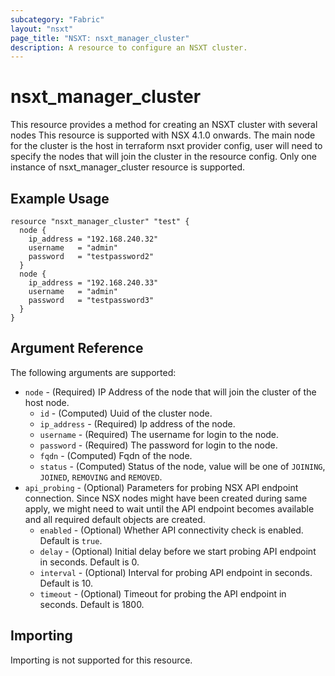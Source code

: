 ```yaml
---
subcategory: "Fabric"
layout: "nsxt"
page_title: "NSXT: nsxt_manager_cluster"
description: A resource to configure an NSXT cluster.
---
```


# nsxt_manager_cluster

This resource provides a method for creating an NSXT cluster with several nodes
This resource is supported with NSX 4.1.0 onwards.
The main node for the cluster is the host in terraform nsxt provider config,
user will need to specify the nodes that will join the cluster in the resource config.
Only one instance of nsxt_manager_cluster resource is supported.

## Example Usage

```hcl
resource "nsxt_manager_cluster" "test" {
  node {
    ip_address = "192.168.240.32"
    username   = "admin"
    password   = "testpassword2"
  }
  node {
    ip_address = "192.168.240.33"
    username   = "admin"
    password   = "testpassword3"
  }
}
```

## Argument Reference

The following arguments are supported:

* `node` - (Required) IP Address of the node that will join the cluster of the host node.
  * `id` - (Computed) Uuid of the cluster node.
  * `ip_address` - (Required) Ip address of the node.
  * `username` - (Required) The username for login to the node.
  * `password` - (Required) The password for login to the node.
  * `fqdn`  - (Computed) Fqdn of the node.
  * `status` - (Computed) Status of the node, value will be one of `JOINING`, `JOINED`, `REMOVING` and `REMOVED`.
* `api_probing` - (Optional) Parameters for probing NSX API endpoint connection. Since NSX nodes might have been created during same apply, we might need to wait until the API endpoint becomes available and all required default objects are created.
  * `enabled` - (Optional) Whether API connectivity check is enabled. Default is `true`.
  * `delay` - (Optional) Initial delay before we start probing API endpoint in seconds. Default is 0.
  * `interval` - (Optional) Interval for probing API endpoint in seconds. Default is 10.
  * `timeout` - (Optional) Timeout for probing the API endpoint in seconds. Default is 1800.

## Importing

Importing is not supported for this resource.
